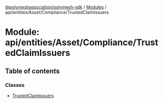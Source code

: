 [@polymeshassociation/polymesh-sdk](../README.md) / [Modules](../modules.md) / api/entities/Asset/Compliance/TrustedClaimIssuers

# Module: api/entities/Asset/Compliance/TrustedClaimIssuers

## Table of contents

### Classes

- [TrustedClaimIssuers](../classes/api_entities_Asset_Compliance_TrustedClaimIssuers.TrustedClaimIssuers.md)
